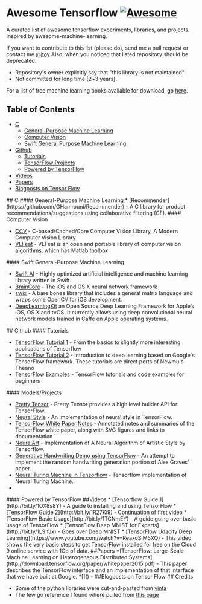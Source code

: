 # Awesome Tensorflow  [![Awesome](https://cdn.rawgit.com/sindresorhus/awesome/d7305f38d29fed78fa85652e3a63e154dd8e8829/media/badge.svg)](https://github.com/jtoy/awesome)

A curated list of awesome tensorflow experiments, libraries, and projects. Inspired by awesome-machine-learning.




If you want to contribute to this list (please do), send me a pull request or contact me [@jtoy](https://twitter.com/jtoy)
Also, when you noticed that listed repository should be deprecated.

* Repository's owner explicitly say that "this library is not maintained".
* Not committed for long time (2~3 years).

For a list of free machine learning books available for download, go [here](https://github.com/josephmisiti/awesome-machine-learning/blob/master/books.md). 

## Table of Contents

<!-- MarkdownTOC depth=4 -->
- [C](#c)
    - [General-Purpose Machine Learning](#c-general-purpose)
    - [Computer Vision](#c-computer-vision)
    - [Swift General Purpose Machine Learning](#c-swift-general-purpose)
- [Github](#github)
    - [Tutorials](#github-tutorials)
    - [TensorFlow Projects](#github-projects)
    - [Powered by TensorFlow](#github-powered-by)
- [Videos](#video)
- [Papers](#papers)
- [Blogposts on Tensor Flow](#blogs)

<!-- /MarkdownTOC -->

<a name="c" />
## C

<a name="c-general-purpose" />
#### General-Purpose Machine Learning
* [Recommender](https://github.com/GHamrouni/Recommender) - A C library for product recommendations/suggestions using collaborative filtering (CF).


<a name="c-computer-vision" />
#### Computer Vision

* [CCV](https://github.com/liuliu/ccv) - C-based/Cached/Core Computer Vision Library, A Modern Computer Vision Library
* [VLFeat](http://www.vlfeat.org/) - VLFeat is an open and portable library of computer vision algorithms, which has Matlab toolbox


<a name="c-swift-general-purpose" />
#### Swift General-Purpose Machine Learning

* [Swift AI](https://github.com/collinhundley/Swift-AI) - Highly optimized artificial intelligence and machine learning library written in Swift.
* [BrainCore](https://github.com/aleph7/BrainCore) - The iOS and OS X neural network framework
* [swix](https://github.com/scottsievert/swix) - A bare bones library that
  includes a general matrix language and wraps some OpenCV for iOS development.
* [DeepLearningKit](http://deeplearningkit.org/) an Open Source Deep Learning Framework for Apple’s iOS, OS X and tvOS.
  It currently allows using deep convolutional neural network models trained in Caffe on Apple operating systems.

<a name="github" />
## Github

<a name="github-tutorials" />
#### Tutorials

* [TensorFlow Tutorial 1](https://github.com/pkmital/tensorflow_tutorials) - From the basics to slightly more interesting applications of Tensorflow
* [TensorFlow Tutorial 2](https://github.com/nlintz/TensorFlow-Tutorials) - Introduction to deep learning based on Google's TensorFlow framework. These tutorials are direct ports of Newmu's Theano 
* [TensorFlow Examples](https://github.com/aymericdamien/TensorFlow-Examples) - TensorFlow tutorials and code examples for beginners

<a name="github-projects" />
#### Models/Projects

* [Pretty Tensor](https://github.com/google/prettytensor) - Pretty Tensor provides a high level builder API for TensorFlow.
* [Neural Style](https://github.com/anishathalye/neural-style) - An implementation of neural style in TensorFlow.
* [TensorFlow White Paper Notes](https://github.com/samjabrahams/tensorflow-white-paper-notes) - Annotated notes and summaries of the TensorFlow white paper, along with SVG figures and links to documentation
* [NeuralArt](https://github.com/ckmarkoh/neuralart_tensorflow) - Implementation of A Neural Algorithm of Artistic Style by Tensorflow.
* [Generative Handwriting Demo using TensorFlow](https://github.com/hardmaru/write-rnn-tensorflow) - An attempt to implement the random handwriting generation portion of Alex Graves' paper.
* [Neural Turing Machine in Tensorflow](https://github.com/carpedm20/NTM-tensorflow) - Tensorflow implementation of Neural Turing Machine.
* 

<a name="github-powered-by" />
#### Powered by TensorFlow

<a name="video" />
##Videos
* [Tensorflow Guide 1](http://bit.ly/1OX8s8Y) - A guide to installing and using TensorFlow
* [TensorFlow Guide 2](http://bit.ly/1R27Ki9) - Continuation of first video
* [TensorFlow Basic Usage](http://bit.ly/1TCNmEY) - A guide going over basic usage of TensorFlow
* [TensorFlow Deep MNIST for Experts](http://bit.ly/1L9IfJx) - Goes over Deep MNIST
* [TensorFlow Udacity Deep Learning](https://www.youtube.com/watch?v=ReaxoSIM5XQ) - This video shows the very basic steps to get TensorFlow installed for free on the Cloud 9 online service with 1Gb of data.

<a name="papers" />
##Papers
*[TensorFlow: Large-Scale Machine Learning on Heterogeneous Distributed Systems](http://download.tensorflow.org/paper/whitepaper2015.pdf) - This paper describes the TensorFlow interface and an implementation of that interface that we have built at Google.
*[]() - 

<a name="blogs" />
##Blogposts on Tensor Flow



<a name="credits" />
## Credits

* Some of the python libraries were cut-and-pasted from [vinta](https://github.com/vinta/awesome-python)
* The few go reference I found where pulled from [this page](https://code.google.com/p/go-wiki/wiki/Projects#Machine_Learning)
